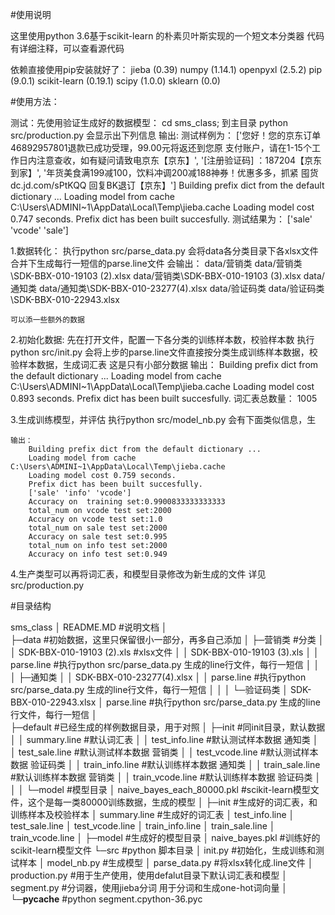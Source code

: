 
#使用说明

这里使用python 3.6基于scikit-learn 的朴素贝叶斯实现的一个短文本分类器
代码有详细注释，可以查看源代码

依赖直接使用pip安装就好了： 
	jieba (0.39)
	numpy (1.14.1)
	openpyxl (2.5.2)
	pip (9.0.1)
	scikit-learn (0.19.1)
	scipy (1.0.0)
	sklearn (0.0)

#使用方法：

测试：先使用验证生成好的数据模型：
	cd sms_class; 到主目录 
	python src/production.py 会显示出下列信息
	输出:
		测试样例为： ['您好！您的京东订单46892957801退款已成功受理，99.00元将返还到您原
		支付账户，请在1-15个工作日内注意查收，如有疑问请致电京东【京东】', '[注册验证码]
		：187204【京东到家】', '年货美食满199减100，饮料冲调200减188神券！优惠多多，抓紧
		囤货 dc.jd.com/sPtKQQ 回复BK退订【京东】']
		Building prefix dict from the default dictionary ...
		Loading model from cache C:\Users\ADMINI~1\AppData\Local\Temp\jieba.cache
		Loading model cost 0.747 seconds.
		Prefix dict has been built succesfully.
		测试结果为： ['sale' 'vcode' 'sale']


1.数据转化：
	执行python src/parse_data.py 会将data各分类目录下各xlsx文件合并下生成每行一短信的parse.line文件
	会输出：
		data/营销类
		data/营销类\SDK-BBX-010-19103 (2).xlsx
		data/营销类\SDK-BBX-010-19103 (3).xlsx
		data/通知类
		data/通知类\SDK-BBX-010-23277(4).xlsx
		data/验证码类
		data/验证码类\SDK-BBX-010-22943.xlsx

	可以添一些额外的数据


2.初始化数据:
   先在打开文件，配置一下各分类的训练样本数，校验样本数
   执行python src/init.py  会将上步的parse.line文件直接按分类生成训练样本数据，校验样本数据，生成词汇表
   这是只有小部分数据
   输出：
		Building prefix dict from the default dictionary ...
		Loading model from cache C:\Users\ADMINI~1\AppData\Local\Temp\jieba.cache
		Loading model cost 0.893 seconds.
		Prefix dict has been built succesfully.
		词汇表总数量： 1005
	
3.生成训练模型，并评估
	执行python src/model_nb.py  会有下面类似信息，生 

	输出：
		Building prefix dict from the default dictionary ...
		Loading model from cache C:\Users\ADMINI~1\AppData\Local\Temp\jieba.cache
		Loading model cost 0.759 seconds.
		Prefix dict has been built succesfully.
		['sale' 'info' 'vcode']
		Accuracy on  training set:0.9900833333333333
		total_num on vcode test set:2000
		Accuracy on vcode test set:1.0
		total_num on sale test set:2000
		Accuracy on sale test set:0.995
		total_num on info test set:2000
		Accuracy on info test set:0.949


4.生产类型可以再将词汇表，和模型目录修改为新生成的文件 
	详见src/production.py


#目录结构

sms_class 
│  README.MD 								#说明文档
│										
├─data             							#初始数据，这里只保留很小一部分，再多自己添加
│  ├─营销类 								#分类
│  │      SDK-BBX-010-19103 (2).xls         #xlsx文件
│  │      SDK-BBX-010-19103 (3).xls
│  │      parse.line                        #执行python src/parse_data.py 生成的line行文件，每行一短信
│  │
│  ├─通知类
│  │      SDK-BBX-010-23277(4).xlsx
│  │      parse.line                        #执行python src/parse_data.py 生成的line行文件，每行一短信
│  │
│  └─验证码类
│          SDK-BBX-010-22943.xlsx
│          parse.line                       #执行python src/parse_data.py 生成的line行文件，每行一短信
│  
├─default 									#已经生成的样例数据目录，用于对照
│  ├─init 									#同init目录，默认数据
│  │      summary.line 						#默认词汇表
│  │      test_info.line 					#默认测试样本数据  通知类
│  │      test_sale.line 					#默认测试样本数据  营销类
│  │      test_vcode.line 					#默认测试样本数据  验证码类
│  │      train_info.line 					#默认训练样本数据  通知类
│  │      train_sale.line 					#默认训练样本数据  营销类
│  │      train_vcode.line 					#默认训练样本数据  验证码类
│  │
│  └─model 									#模型目录
│         naive_bayes_each_80000.pkl 		#scikit-learn模型文件，这个是每一类80000训练数据，生成的模型
│
├─init 										#生成好的词汇表，和训练样本及校验样本
│      summary.line  						#生成好的词汇表
│      test_info.line
│      test_sale.line
│      test_vcode.line
│      train_info.line
│      train_sale.line
│      train_vcode.line
│
├─model 									#生成好的模型目录
│      naive_bayes.pkl 						#训练好的scikit-learn模型文件
└─src 										#python 脚本目录
    │  init.py                              #初始化，生成训练和测试样本
    │  model_nb.py 							#生成模型
    │  parse_data.py 						#将xlsx转化成.line文件
    │  production.py 						#用于生产使用，使用defalut目录下默认词汇表和模型
    │  segment.py 							#分词器，使用jieba分词 用于分词和生成one-hot词向量
    │
    └─__pycache__ 							#python
            segment.cpython-36.pyc
